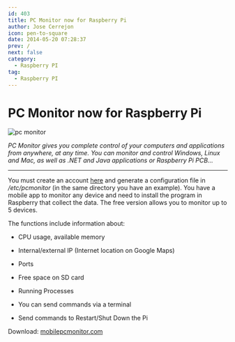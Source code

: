 ```yaml
---
id: 403
title: PC Monitor now for Raspberry Pi
author: Jose Cerrejon
icon: pen-to-square
date: 2014-05-20 07:28:37
prev: /
next: false
category:
  - Raspberry PI
tag:
  - Raspberry PI
---
```


# PC Monitor now for Raspberry Pi

![pc monitor](/images/2014/05/pcmonitor.png)

*PC Monitor gives you complete control of your computers and applications from anywhere, at any time. You can monitor and control Windows, Linux and Mac, as well as .NET and Java applications or Raspberry Pi PCB...*

- - -
You must create an account [here](https://www.mobilepcmonitor.com/account/register) and generate a configuration file in */etc/pcmonitor* (in the same directory you have an example). You have a mobile app to monitor any device and need to install the program in Raspberry that collect the data. The free version allows you to monitor up to 5 devices.

The functions include information about:

* CPU usage, available memory

* Internal/external IP (Internet location on Google Maps)

* Ports

* Free space on SD card

* Running Processes

* You can send commands via a terminal

* Send commands to Restart/Shut Down the Pi

Download: [mobilepcmonitor.com](http://www.mobilepcmonitor.com/downloads)